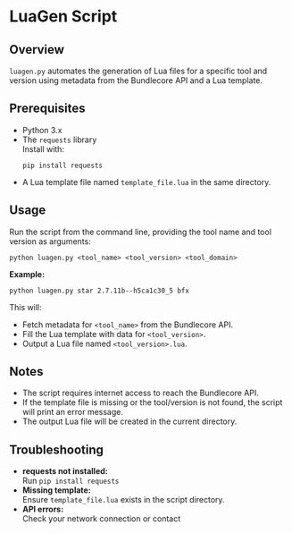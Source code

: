 # LuaGen Script

## Overview

`luagen.py` automates the generation of Lua files for a specific tool and version using metadata from the Bundlecore API and a Lua template.

## Prerequisites

- Python 3.x
- The `requests` library  
  Install with:
  ```
  pip install requests
  ```
- A Lua template file named `template_file.lua` in the same directory.

## Usage

Run the script from the command line, providing the tool name and tool version as arguments:

```
python luagen.py <tool_name> <tool_version> <tool_domain>
```

**Example:**
```
python luagen.py star 2.7.11b--h5ca1c30_5 bfx
```

This will:
- Fetch metadata for `<tool_name>` from the Bundlecore API.
- Fill the Lua template with data for `<tool_version>`.
- Output a Lua file named `<tool_version>.lua`.

## Notes

- The script requires internet access to reach the Bundlecore API.
- If the template file is missing or the tool/version is not found, the script will print an error message.
- The output Lua file will be created in the current directory.

## Troubleshooting

- **requests not installed:**  
  Run `pip install requests`
- **Missing template:**  
  Ensure `template_file.lua` exists in the script directory.
- **API errors:**  
  Check your network connection or contact